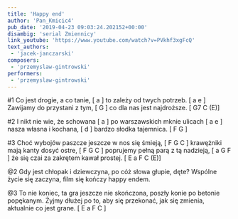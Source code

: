 ```yaml
---
title: 'Happy end'
author: 'Pan_Kmicic4'
pub_date: '2019-04-23 09:03:24.202152+00:00'
disambig: 'serial Zmiennicy'
link_youtube: 'https://www.youtube.com/watch?v=PVkhf3xgFcQ'
text_authors:
 - 'jacek-janczarski'
composers:
 - 'przemyslaw-gintrowski'
performers:
 - 'przemyslaw-gintrowski'
---
```


#1
Co jest drogie, a co tanie, [ a ]
to zależy od twych potrzeb. [ a e ]
Zawijamy do przystani z tym, [ G ]
co dla nas jest najdroższe. [ G7 C (E)]

#2
I nikt nie wie, że schowana [ a ]
po warszawskich mknie ulicach [ a e ]
nasza własna i kochana, [ d ]
bardzo słodka tajemnica. [ F G ]

#3
Choć wybojów paszcze jeszcze w nos się śmieją, [ F G C ]
krawężniki mają kanty dosyć ostre, [ F G C ]
poprujemy pełną parą z tą nadzieją, [ a G F ]
że się czai za zakrętem kawał prostej. [ E a F C  (E)]

@2
Gdy jest chłopak i dziewczyna,
po cóż słowa głupie, dęte?
Wspólne życie się zaczyna,
film się kończy happy endem.

@3
To nie koniec, ta gra jeszcze nie skończona,
poszły konie po betonie popękanym.
Żyjmy dłużej po to, aby się przekonać,
jak się zmienia, aktualnie co jest grane. [ E a F C ]